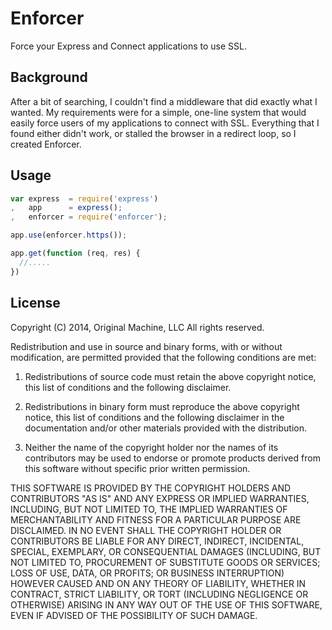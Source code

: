 # Enforcer

Force your Express and Connect applications to use SSL.

## Background

After a bit of searching, I couldn't find a middleware that did exactly what I wanted. My requirements were for a simple, one-line system that would easily force users of my applications to connect with SSL. Everything that I found either didn't work, or stalled the browser in a redirect loop, so I created Enforcer.

## Usage

```javascript
var express  = require('express')
,   app      = express();
,   enforcer = require('enforcer');

app.use(enforcer.https());

app.get(function (req, res) {
  //.....  
})
```

## License

Copyright (C) 2014, Original Machine, LLC
All rights reserved.

Redistribution and use in source and binary forms, with or without modification, are permitted provided that the following conditions are met:

1. Redistributions of source code must retain the above copyright notice, this list of conditions and the following disclaimer.

2. Redistributions in binary form must reproduce the above copyright notice, this list of conditions and the following disclaimer in the documentation and/or other materials provided with the distribution.

3. Neither the name of the copyright holder nor the names of its contributors may be used to endorse or promote products derived from this software without specific prior written permission.

THIS SOFTWARE IS PROVIDED BY THE COPYRIGHT HOLDERS AND CONTRIBUTORS "AS IS" AND ANY EXPRESS OR IMPLIED WARRANTIES, INCLUDING, BUT NOT LIMITED TO, THE IMPLIED WARRANTIES OF MERCHANTABILITY AND FITNESS FOR A PARTICULAR PURPOSE ARE DISCLAIMED. IN NO EVENT SHALL THE COPYRIGHT HOLDER OR CONTRIBUTORS BE LIABLE FOR ANY DIRECT, INDIRECT, INCIDENTAL, SPECIAL, EXEMPLARY, OR CONSEQUENTIAL DAMAGES (INCLUDING, BUT NOT LIMITED TO, PROCUREMENT OF SUBSTITUTE GOODS OR SERVICES; LOSS OF USE, DATA, OR PROFITS; OR BUSINESS INTERRUPTION) HOWEVER CAUSED AND ON ANY THEORY OF LIABILITY, WHETHER IN CONTRACT, STRICT LIABILITY, OR TORT (INCLUDING NEGLIGENCE OR OTHERWISE) ARISING IN ANY WAY OUT OF THE USE OF THIS SOFTWARE, EVEN IF ADVISED OF THE POSSIBILITY OF SUCH DAMAGE.
